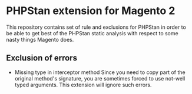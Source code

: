 # PHPStan extension for Magento 2

This repository contains set of rule and exclusions for PHPStan in order to be able to get best of the PHPStan static analysis with respect to some nasty things Magento does. 

## Exclusion of errors

- Missing type in interceptor method
	Since you need to copy part of the original method's signature, you are sometimes forced to use not-well typed arguments. This extension will ignore such errors.
